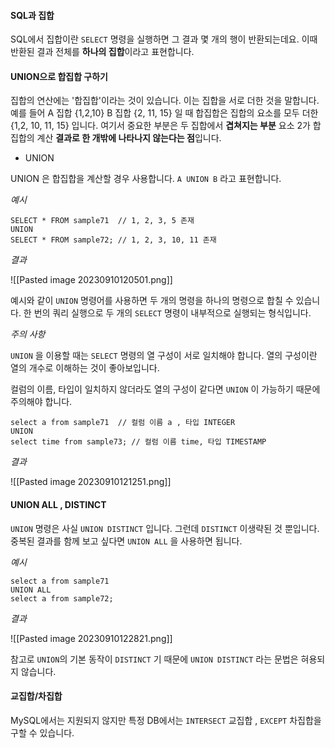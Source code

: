 

#### SQL과 집합

SQL에서 집합이란 `SELECT` 명령을 실행하면 그 결과 몇 개의 행이 반환되는데요. 이때 반환된 결과 전체를 **하나의 집합**이라고 표현합니다.

#### UNION으로 합집합 구하기

집합의 연산에는 '합집합'이라는 것이 있습니다. 이는 집합을 서로 더한 것을 말합니다. 예를 들어 A 집합 {1,2,10} B 집합 {2, 11, 15} 일 때 합집합은 집합의 요소를 모두 더한 {1,2, 10, 11, 15} 입니다. 여기서 중요한 부분은 두 집합에서 **겹쳐지는 부분** 요소 2가 합집합의 계산 **결과로 한 개밖에 나타나지 않는다는 점**입니다.


- UNION

UNION 은 합집합을 계산할 경우 사용합니다. `A UNION B` 라고 표현합니다.

*예시*

```
SELECT * FROM sample71  // 1, 2, 3, 5 존재
UNION  
SELECT * FROM sample72; // 1, 2, 3, 10, 11 존재
```

*결과*

![[Pasted image 20230910120501.png]]


예시와 같이 `UNION` 명령어를 사용하면 두 개의 명령을 하나의 명령으로 합칠 수 있습니다.  한 번의 쿼리 실행으로 두 개의 `SELECT` 명령이 내부적으로 실행되는 형식입니다.

*주의 사항*

`UNION` 을 이용할 때는 `SELECT` 명령의 열 구성이 서로 일치해야 합니다.  열의 구성이란 열의 개수로 이해하는 것이 좋아보입니다. 

컬럼의 이름, 타입이 일치하지 않더라도 열의 구성이 같다면 `UNION` 이 가능하기 때문에 주의해야 합니다.

```
select a from sample71  // 컬럼 이름 a , 타입 INTEGER
UNION  
select time from sample73; // 컬럼 이름 time, 타입 TIMESTAMP
```

*결과*

![[Pasted image 20230910121251.png]]


#### UNION ALL , DISTINCT

`UNION` 명령은 사실 `UNION DISTINCT` 입니다. 그런데 `DISTINCT` 이생략된 것 뿐입니다. 중복된 결과를 함께 보고 싶다면 `UNION ALL` 을 사용하면 됩니다.

*예시*

```
select a from sample71  
UNION ALL  
select a from sample72;
```

*결과*

![[Pasted image 20230910122821.png]]


참고로 `UNION`의 기본 동작이 `DISTINCT` 기 때문에 `UNION DISTINCT` 라는 문법은 혀용되지 않습니다.


#### 교집합/차집합

MySQL에서는 지원되지 않지만 특정 DB에서는 `INTERSECT` 교집합 , `EXCEPT` 차집합을 구할 수 있습니다. 




